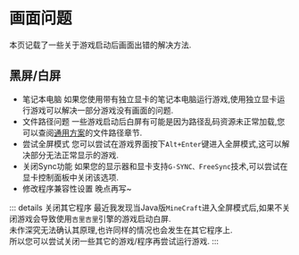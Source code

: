 # 画面问题

本页记载了一些关于游戏启动后画面出错的解决方法.

## 黑屏/白屏

- 笔记本电脑
如果您使用带有独立显卡的笔记本电脑运行游戏,使用独立显卡运行游戏可以解决一部分游戏没有画面的问题.
- 文件路径问题
一些游戏启动后白屏有可能是因为路径乱码资源未正常加载,您可以查阅[通用方案](/reference/Universal)的文件路径章节.
- 尝试全屏模式
您可以尝试在游戏界面按下`Alt+Enter`键进入全屏模式,这可以解决部分无法正常显示的游戏.
- 关闭Sync功能
如果您的显示器和显卡支持`G-SYNC、FreeSync`技术,可以尝试在显卡控制面板中关闭该选项.
- 修改程序兼容性设置
晚点再写~


::: details 关闭其它程序
最近我发现当Java版`MineCraft`进入全屏模式后,如果不关闭游戏会导致使用`吉里吉里`引擎的游戏启动白屏.  
未作深究无法确认其原理,也许同样的情况也会发生在其它程序上.  
所以您可以尝试关闭一些其它的游戏/程序再尝试运行游戏.
:::